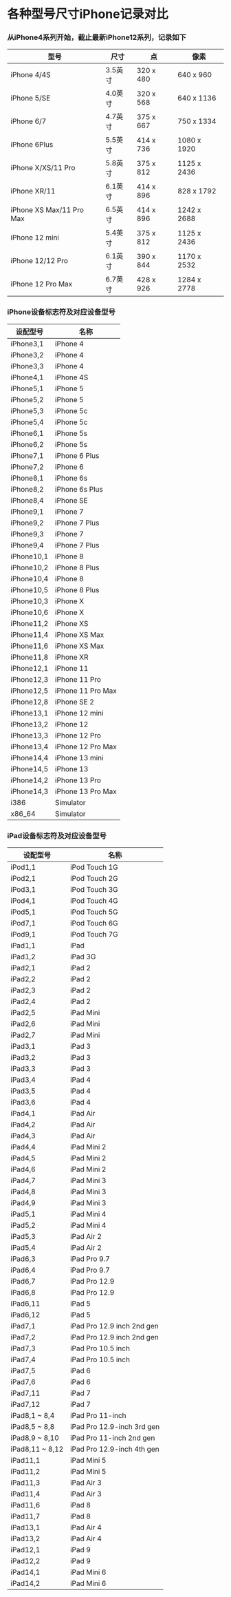 # 各种型号尺寸iPhone记录对比

### 从iPhone4系列开始，截止最新iPhone12系列，记录如下

| 型号                     | 尺寸    | 点        | 像素        |
| ------------------------ | ------- | --------- | ----------- |
| iPhone 4/4S              | 3.5英寸 | 320 x 480 | 640 x 960   |
| iPhone 5/SE              | 4.0英寸 | 320 x 568 | 640 x 1136  |
| iPhone 6/7               | 4.7英寸 | 375 x 667 | 750 x 1334  |
| iPhone 6Plus             | 5.5英寸 | 414 x 736 | 1080 x 1920 |
| iPhone X/XS/11 Pro       | 5.8英寸 | 375 x 812 | 1125 x 2436 |
| iPhone XR/11             | 6.1英寸 | 414 x 896 | 828 x 1792  |
| iPhone XS Max/11 Pro Max | 6.5英寸 | 414 x 896 | 1242 x 2688 |
| iPhone 12 mini           | 5.4英寸 | 375 x 812 | 1125 x 2436 |
| iPhone 12/12 Pro         | 6.1英寸 | 390 x 844 | 1170 x 2532 |
| iPhone 12 Pro Max        | 6.7英寸 | 428 x 926 | 1284 x 2778 |



### iPhone设备标志符及对应设备型号

| 设配型号   | 名称              |
| ---------- | ----------------- |
| iPhone3,1  | iPhone 4          |
| iPhone3,2  | iPhone 4          |
| iPhone3,3  | iPhone 4          |
| iPhone4,1  | iPhone 4S         |
| iPhone5,1  | iPhone 5          |
| iPhone5,2  | iPhone 5          |
| iPhone5,3  | iPhone 5c         |
| iPhone5,4  | iPhone 5c         |
| iPhone6,1  | iPhone 5s         |
| iPhone6,2  | iPhone 5s         |
| iPhone7,1  | iPhone 6 Plus     |
| iPhone7,2  | iPhone 6          |
| iPhone8,1  | iPhone 6s         |
| iPhone8,2  | iPhone 6s Plus    |
| iPhone8,4  | iPhone SE         |
| iPhone9,1  | iPhone 7          |
| iPhone9,2  | iPhone 7 Plus     |
| iPhone9,3  | iPhone 7          |
| iPhone9,4  | iPhone 7 Plus     |
| iPhone10,1 | iPhone 8          |
| iPhone10,2 | iPhone 8 Plus     |
| iPhone10,4 | iPhone 8          |
| iPhone10,5 | iPhone 8 Plus     |
| iPhone10,3 | iPhone X          |
| iPhone10,6 | iPhone X          |
| iPhone11,2 | iPhone XS         |
| iPhone11,4 | iPhone XS Max     |
| iPhone11,6 | iPhone XS Max     |
| iPhone11,8 | iPhone XR         |
| iPhone12,1 | iPhone 11         |
| iPhone12,3 | iPhone 11 Pro     |
| iPhone12,5 | iPhone 11 Pro Max |
| iPhone12,8 | iPhone SE 2       |
| iPhone13,1 | iPhone 12 mini    |
| iPhone13,2 | iPhone 12         |
| iPhone13,3 | iPhone 12 Pro     |
| iPhone13,4 | iPhone 12 Pro Max |
| iPhone14,4 | iPhone 13 mini    |
| iPhone14,5 | iPhone 13         |
| iPhone14,2 | iPhone 13 Pro     |
| iPhone14,3 | iPhone 13 Pro Max |
| i386       | Simulator         |
| x86_64     | Simulator         |



### iPad设备标志符及对应设备型号

| 设配型号        | 名称                       |
| --------------- | -------------------------- |
| iPod1,1         | iPod Touch 1G              |
| iPod2,1         | iPod Touch 2G              |
| iPod3,1         | iPod Touch 3G              |
| iPod4,1         | iPod Touch 4G              |
| iPod5,1         | iPod Touch 5G              |
| iPod7,1         | iPod Touch 6G              |
| iPod9,1         | iPod Touch 7G              |
| iPad1,1         | iPad                       |
| iPad1,2         | iPad 3G                    |
| iPad2,1         | iPad 2                     |
| iPad2,2         | iPad 2                     |
| iPad2,3         | iPad 2                     |
| iPad2,4         | iPad 2                     |
| iPad2,5         | iPad Mini                  |
| iPad2,6         | iPad Mini                  |
| iPad2,7         | iPad Mini                  |
| iPad3,1         | iPad 3                     |
| iPad3,2         | iPad 3                     |
| iPad3,3         | iPad 3                     |
| iPad3,4         | iPad 4                     |
| iPad3,5         | iPad 4                     |
| iPad3,6         | iPad 4                     |
| iPad4,1         | iPad Air                   |
| iPad4,2         | iPad Air                   |
| iPad4,3         | iPad Air                   |
| iPad4,4         | iPad Mini 2                |
| iPad4,5         | iPad Mini 2                |
| iPad4,6         | iPad Mini 2                |
| iPad4,7         | iPad Mini 3                |
| iPad4,8         | iPad Mini 3                |
| iPad4,9         | iPad Mini 3                |
| iPad5,1         | iPad Mini 4                |
| iPad5,2         | iPad Mini 4                |
| iPad5,3         | iPad Air 2                 |
| iPad5,4         | iPad Air 2                 |
| iPad6,3         | iPad Pro 9.7               |
| iPad6,4         | iPad Pro 9.7               |
| iPad6,7         | iPad Pro 12.9              |
| iPad6,8         | iPad Pro 12.9              |
| iPad6,11        | iPad 5                     |
| iPad6,12        | iPad 5                     |
| iPad7,1         | iPad Pro 12.9 inch 2nd gen |
| iPad7,2         | iPad Pro 12.9 inch 2nd gen |
| iPad7,3         | iPad Pro 10.5 inch         |
| iPad7,4         | iPad Pro 10.5 inch         |
| iPad7,5         | iPad 6                     |
| iPad7,6         | iPad 6                     |
| iPad7,11        | iPad 7                     |
| iPad7,12        | iPad 7                     |
| iPad8,1 ~ 8,4   | iPad Pro 11-inch           |
| iPad8,5 ~ 8,8   | iPad Pro 12.9-inch 3rd gen |
| iPad8,9 ~ 8,10  | iPad Pro 11-inch 2nd gen   |
| iPad8,11 ~ 8,12 | iPad Pro 12.9-inch 4th gen |
| iPad11,1        | iPad Mini 5                |
| iPad11,2        | iPad Mini 5                |
| iPad11,3        | iPad Air 3                 |
| iPad11,4        | iPad Air 3                 |
| iPad11,6        | iPad 8                     |
| iPad11,7        | iPad 8                     |
| iPad13,1        | iPad Air 4                 |
| iPad13,2        | iPad Air 4                 |
| iPad12,1        | iPad 9                     |
| iPad12,2        | iPad 9                     |
| iPad14,1        | iPad Mini 6                |
| iPad14,2        | iPad Mini 6                |

